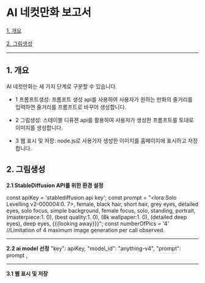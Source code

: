 # AI 네컷만화 보고서

[1. 개요](#1-개-요)

[2. 그림생성](#2-그림생성)



***

## 1. 개요
AI 네컷만화는 세 가지 단계로 구분할 수 있습니다.


* 1 프롬프트생성: 프롬프트 생성 api를 사용하여 사용자가 원하는 만화의 줄거리를 입력하면 줄거리를 프롬프트로 바꾸어 생성합니다.

+ 2 그림생성: 스테이블 디퓨젼 api를 활용하여 사용자가 생성한 프롬프트를 토대로 이미지를 생성합니다.

- 3 웹 표시 및 저장: node.js로 사용가자 생성한 이미지를 홈페이지에 표시하고 저장합니다.


## 2. 그림생성
  **2.1 StableDiffusion API를 위한 환경 설정**
  
const apiKey = 'stablediffusion api key';
const prompt = "<lora:Solo Levelling v2-000004:0. 7>, female, black hair, short hair, grey eyes, detailed eyes, solo focus, simple background, female focus, solo, standing, portrait, (masterpiece:1. 0), (best quality:1. 0), (8k wallpaper:1. 0), (detailed deep eyes), deep eyes, {{{looking away}}}";
const numberOfPics = '4' //Limitation of 4 maximum image generation per call observed.

****************************************************************************************************************************************************************************************************************

**2.2  ai model 선정**
        "key": apiKey,
        "model_id": "anything-v4",
        "prompt": prompt ,
*****************************************************************************************************************************************************************************************************************

**3.1 웹 표시 및 저장**


